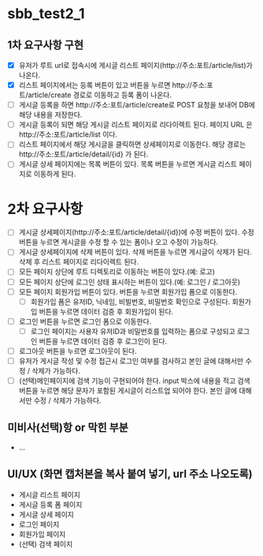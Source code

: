 # sbb_test2_1
## 1차 요구사항 구현
- [x] 유저가 루트 url로 접속시에 게시글 리스트 페이지(http://주소:포트/article/list)가 나온다.
- [x] 리스트 페이지에서는 등록 버튼이 있고 버튼을 누르면 http://주소:포트/article/create 경로로 이동하고 등록 폼이 나온다.
- [ ] 게시글 등록을 하면 http://주소:포트/article/create로 POST 요청을 보내어 DB에 해당 내용을 저장한다.
- [ ] 게시글 등록이 되면 해당 게시글 리스트 페이지로 리다이렉트 된다. 페이지 URL 은 http://주소:포트/article/list 이다.
- [ ] 리스트 페이지에서 해당 게시글을 클릭하면 상세페이지로 이동한다. 해당 경로는 http://주소:포트/article/detail/{id} 가 된다.
- [ ] 게시글 상세 페이지에는 목록 버튼이 있다. 목록 버튼을 누르면 게시글 리스트 페이지로 이동하게 된다.

# 2차 요구사항
- [ ] 게시글 상세페이지(http://주소:포트/article/detail/{id})에 수정 버튼이 있다. 수정 버튼을 누르면 게시글을 수정 할 수 있는 폼이나 오고 수정이 가능하다.
- [ ] 게시글 상세페이지에 삭제 버튼이 있다. 삭제 버튼을 누르면 게시글이 삭제가 된다. 삭제 후 리스트 페이지로 리다이렉트 된다.
- [ ] 모든 페이지 상단에 루트 디렉토리로 이동하는 버튼이 있다.(예: 로고)
- [ ] 모든 페이지 상단에 로그인 상태 표시하는 버튼이 있다.(예: 로그인 / 로그아웃)
- [ ] 모든 페이지 회원가입 버튼이 있다. 버튼을 누르면 회원가입 폼으로 이동한다.
    - [ ] 회원가입 폼은 유저ID, 닉네임, 비빌번호, 비밀번호 확인으로 구성된다. 회원가입 버튼을 누르면 데이터 검증 후 회원가입이 된다.
- [ ] 로그인 버튼을 누르면 로그인 폼으로 이동한다.
    - [ ] 로그인 페이지는 사용자 유저ID과 비밀번호를 입력하는 폼으로 구성되고 로그인 버튼을 누르면 데이터 검증 후 로그인이 된다.
- [ ] 로그아웃 버튼을 누르면 로그아웃이 된다.
- [ ] 유저가 게시글 작성 및 수정  접근시 로그인 여부를 검사하고 본인 글에 대해서만 수정 / 삭제가 가능하다.
- [ ] (선택)메인페이지에 검색 기능이 구현되어야 한다. input 박스에 내용을 적고 검색 버튼을 누르면 해당 문자가 포함된 게시글이 리스트업 되어야 한다.
  본인 글에 대해서만 수정 / 삭제가 가능하다.

## 미비사(선택)항 or 막힌 부분
- ...

## UI/UX (화면 캡처본을 복사 붙여 넣기, url 주소 나오도록)
- 게시글 리스트 페이지
- 게시글 등록 폼 페이지
- 게시글 상세 페이지
- 로그인 페이지
- 회원가입 페이지
- (선택) 검색 페이지